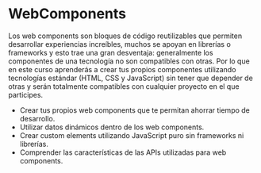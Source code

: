 # WebComponents
Los web components son bloques de código reutilizables que permiten desarrollar experiencias increíbles, muchos se apoyan en librerías o frameworks y esto trae una gran desventaja: generalmente los componentes de una tecnología no son compatibles con otras. Por lo que en este curso aprenderás a crear tus propios componentes utilizando tecnologías estándar (HTML, CSS y JavaScript) sin tener que depender de otras y serán totalmente compatibles con cualquier proyecto en el que participes.

- Crear tus propios web components que te permitan ahorrar tiempo de desarrollo.
- Utilizar datos dinámicos dentro de los web components.
- Crear custom elements utilizando JavaScript puro sin frameworks ni librerías.
- Comprender las características de las APIs utilizadas para web components.
